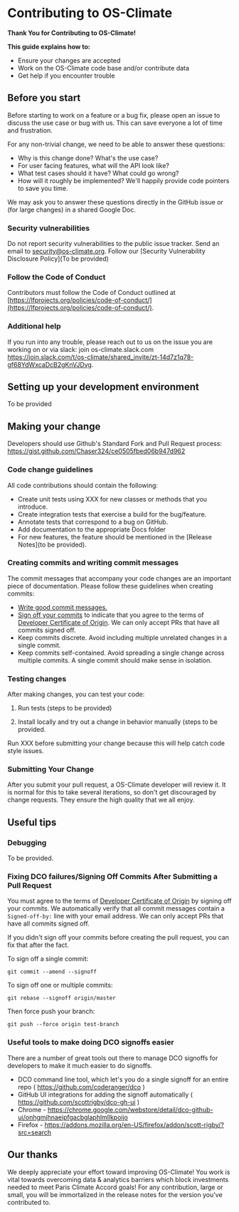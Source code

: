 # Contributing to OS-Climate
**Thank You for Contributing to OS-Climate!**

**This guide explains how to:** 

* Ensure your changes are accepted
* Work on the OS-Climate code base and/or contribute data
* Get help if you encounter trouble

## Before you start

Before starting to work on a feature or a bug fix, please open an issue to discuss the use case or bug with us. This can save everyone a lot of time and frustration.

For any non-trivial change, we need to be able to answer these questions:

* Why is this change done? What's the use case?
* For user facing features, what will the API look like?
* What test cases should it have? What could go wrong?
* How will it roughly be implemented? We'll happily provide code pointers to save you time.

We may ask you to answer these questions directly in the GitHub issue or (for large changes) in a shared Google Doc.

### Security vulnerabilities

Do not report security vulnerabilities to the public issue tracker. Send an email to security@os-climate.org. Follow our [Security Vulnerability Disclosure Policy](To be provided)

### Follow the Code of Conduct

Contributors must follow the Code of Conduct outlined at [https://lfprojects.org/policies/code-of-conduct/](https://lfprojects.org/policies/code-of-conduct/).

### Additional help

If you run into any trouble, please reach out to us on the issue you are working on or via slack: join os-climate.slack.com https://join.slack.com/t/os-climate/shared_invite/zt-14d7z1q78-gf68YdWxcaDcB2gKnVJDvg.

## Setting up your development environment
To be provided

## Making your change
Developers should use Github's Standard Fork and Pull Request process: https://gist.github.com/Chaser324/ce0505fbed06b947d962

### Code change guidelines

All code contributions should contain the following:

* Create unit tests using XXX for new classes or methods that you introduce.
* Create integration tests that exercise a build for the bug/feature. 
* Annotate tests that correspond to a bug on GitHub.
* Add documentation to the appropriate Docs folder
* For new features, the feature should be mentioned in the [Release Notes](to be provided).

### Creating commits and writing commit messages

The commit messages that accompany your code changes are an important piece of documentation. Please follow these guidelines when creating commits:

* [Write good commit messages.](https://cbea.ms/git-commit/#seven-rules)
* [Sign off your commits](https://git-scm.com/docs/git-commit#Documentation/git-commit.txt---signoff) to indicate that you agree to the terms of [Developer Certificate of Origin](https://developercertificate.org/). We can only accept PRs that have all commits signed off.
* Keep commits discrete. Avoid including multiple unrelated changes in a single commit.
* Keep commits self-contained. Avoid spreading a single change across multiple commits. A single commit should make sense in isolation.

### Testing changes

After making changes, you can test your code:

1. Run tests (steps to be provided)

2. Install locally and try out a change in behavior manually (steps to be provided. 

Run XXX before submitting your change because this will help catch code style issues.

### Submitting Your Change

After you submit your pull request, a OS-Climate developer will review it. It is normal for this to take several iterations, so don't get discouraged by change requests. They ensure the high quality that we all enjoy.

## Useful tips

### Debugging

To be provided.

### Fixing DCO failures/Signing Off Commits After Submitting a Pull Request

You must agree to the terms of [Developer Certificate of Origin](https://developercertificate.org/) by signing off your commits. We automatically verify that all commit messages contain a `Signed-off-by:` line with your email address. We can only accept PRs that have all commits signed off.

If you didn't sign off your commits before creating the pull request, you can fix that after the fact.

To sign off a single commit:

`git commit --amend --signoff`

To sign off one or multiple commits:

`git rebase --signoff origin/master`

Then force push your branch:

`git push --force origin test-branch`

### Useful tools to make doing DCO signoffs easier
There are a number of great tools out there to manage DCO signoffs for developers to make it much easier to do signoffs.

* DCO command line tool, which let's you do a single signoff for an entire repo ( https://github.com/coderanger/dco )
* GitHub UI integrations for adding the signoff automatically ( https://github.com/scottrigby/dco-gh-ui )
* Chrome - https://chrome.google.com/webstore/detail/dco-github-ui/onhgmjhnaeipfgacbglaphlmllkpoijo
* Firefox - https://addons.mozilla.org/en-US/firefox/addon/scott-rigby/?src=search

## Our thanks

We deeply appreciate your effort toward improving OS-Climate! You work is vital towards overcoming data & analytics barriers which block investments needed to meet Paris Climate Accord goals! For any contribution, large or small, you will be immortalized in the release notes for the version you've contributed to.

